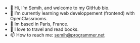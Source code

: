 - 👋 Hi, I’m Semih, and welcome to my GitHub bio.
- 🌱 I’m currently learning web developpement (frontend) with OpenClassrooms.
- 🗼 Im based in Paris, France.
- 👀 I love to travel and read books.
- 📫 How to reach me: semih@programmer.net
